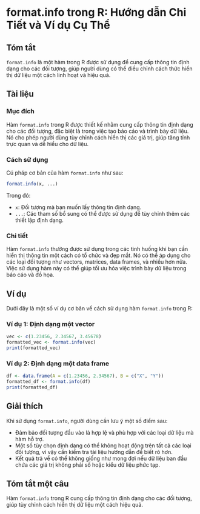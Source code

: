 <!--
Meta Description: # format.info trong R: Hướng dẫn Chi Tiết và Ví dụ Cụ Thể ## Tóm tắt `format.info` là một hàm trong R được sử dụng để cung cấp thông tin định dạng cho...
Meta Keywords: format, info, các, một, liệu
-->

# format.info trong R: Hướng dẫn Chi Tiết và Ví dụ Cụ Thể

## Tóm tắt
`format.info` là một hàm trong R được sử dụng để cung cấp thông tin định dạng cho các đối tượng, giúp người dùng có thể điều chỉnh cách thức hiển thị dữ liệu một cách linh hoạt và hiệu quả.

## Tài liệu
### Mục đích
Hàm `format.info` trong R được thiết kế nhằm cung cấp thông tin định dạng cho các đối tượng, đặc biệt là trong việc tạo báo cáo và trình bày dữ liệu. Nó cho phép người dùng tùy chỉnh cách hiển thị các giá trị, giúp tăng tính trực quan và dễ hiểu cho dữ liệu.

### Cách sử dụng
Cú pháp cơ bản của hàm `format.info` như sau:
```R
format.info(x, ...)
```
Trong đó:
- `x`: Đối tượng mà bạn muốn lấy thông tin định dạng.
- `...`: Các tham số bổ sung có thể được sử dụng để tùy chỉnh thêm các thiết lập định dạng.

### Chi tiết
Hàm `format.info` thường được sử dụng trong các tình huống khi bạn cần hiển thị thông tin một cách có tổ chức và đẹp mắt. Nó có thể áp dụng cho các loại đối tượng như vectors, matrices, data frames, và nhiều hơn nữa. Việc sử dụng hàm này có thể giúp tối ưu hóa việc trình bày dữ liệu trong báo cáo và đồ họa.

## Ví dụ
Dưới đây là một số ví dụ cơ bản về cách sử dụng hàm `format.info` trong R:

### Ví dụ 1: Định dạng một vector
```R
vec <- c(1.23456, 2.34567, 3.45678)
formatted_vec <- format.info(vec)
print(formatted_vec)
```

### Ví dụ 2: Định dạng một data frame
```R
df <- data.frame(A = c(1.23456, 2.34567), B = c("X", "Y"))
formatted_df <- format.info(df)
print(formatted_df)
```

## Giải thích
Khi sử dụng `format.info`, người dùng cần lưu ý một số điểm sau:
- Đảm bảo đối tượng đầu vào là hợp lệ và phù hợp với các loại dữ liệu mà hàm hỗ trợ.
- Một số tùy chọn định dạng có thể không hoạt động trên tất cả các loại đối tượng, vì vậy cần kiểm tra tài liệu hướng dẫn để biết rõ hơn.
- Kết quả trả về có thể không giống như mong đợi nếu dữ liệu ban đầu chứa các giá trị không phải số hoặc kiểu dữ liệu phức tạp.

## Tóm tắt một câu
Hàm `format.info` trong R cung cấp thông tin định dạng cho các đối tượng, giúp tùy chỉnh cách hiển thị dữ liệu một cách hiệu quả.